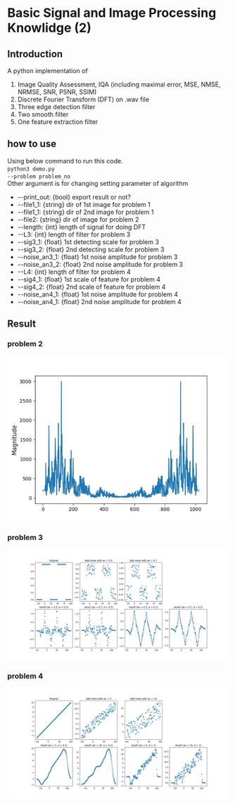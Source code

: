 # Basic Signal and Image Processing Knowlidge (2)
## Introduction
A python implementation of <br>
1. Image Quality Assessment, IQA (including maximal error, MSE, NMSE, NRMSE, SNR, PSNR, SSIM)
2. Discrete Fourier Transform (DFT) on .wav file
3. Three edge detection filter
4. Two smooth filter
5. One feature extraction filter

## how to use
Using below command to run this code.<br>
<code>python3 demo.py --problem problem_no</code><br>
Other argument is for changing setting parameter of algorithm<br>

* --print_out: {bool} export result or not?
* --file1_1: {string} dir of 1st image for problem 1
* --file1_1: {string} dir of 2nd image for problem 1
* --file2: {string} dir of image for problem 2
* --length: {int} length of signal for doing DFT
* --L3: {int} length of filter for problem 3
* --sig3_1: {float} 1st detecting scale for problem 3
* --sig3_2: {float} 2nd detecting scale for problem 3
* --noise_an3_1: {float} 1st noise amplitude for problem 3
* --noise_an3_2: {float} 2nd noise amplitude for problem 3
* --L4: {int} length of filter for problem 4
* --sig4_1: {float} 1st scale of feature for problem 4
* --sig4_2: {float} 2nd scale of feature for problem 4
* --noise_an4_1: {float} 1st noise amplitude for problem 4
* --noise_an4_1: {float} 2nd noise amplitude for problem 4

## Result
### problem 2
<img src='p2.jpg'>

### problem 3
<img src='p3.jpg'>

### problem 4
<img src='p4.jpg'>